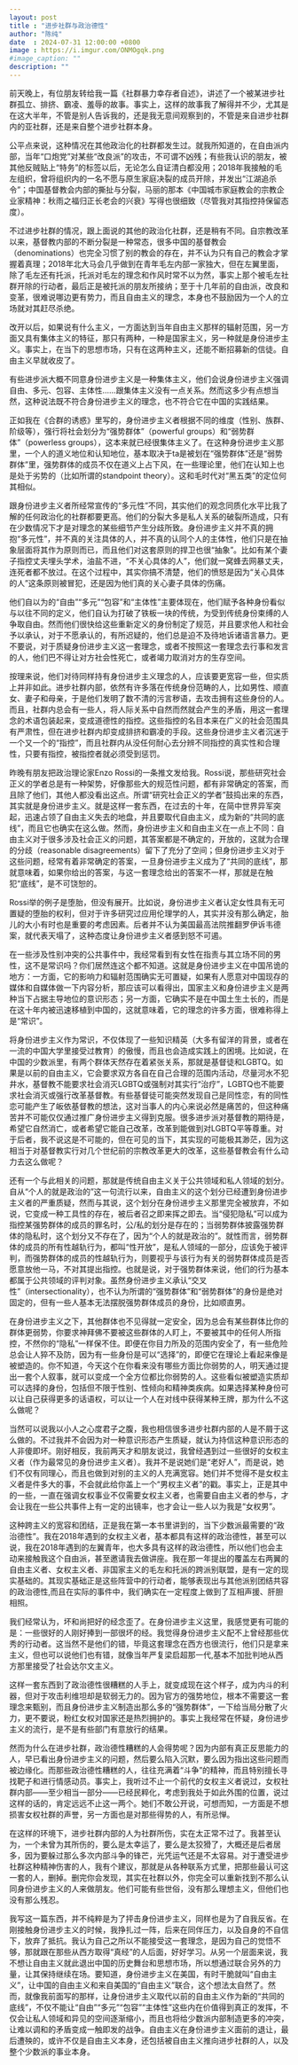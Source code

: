 ```yaml
---
layout: post
title : "进步社群与政治德性"
author: "陈纯"
date  : 2024-07-31 12:00:00 +0800
image : https://i.imgur.com/ONMOgqk.png
#image_caption: ""
description: ""
---
```


前天晚上，有位朋友转给我一篇《社群暴力幸存者自述》，讲述了一个被某进步社群孤立、排挤、霸凌、羞辱的故事。<!--more-->事实上，这样的故事我了解得并不少，尤其是在这大半年，不管是别人告诉我的，还是我无意间观察到的，不管是来自进步社群内的亚社群，还是来自整个进步社群本身。

公平点来说，这种情况在其他政治化的社群都发生过。就我所知道的，在自由派内部，当年“口炮党”对某些“改良派”的攻击，不可谓不凶残；有些我认识的朋友，被其他反贼贴上“特务”的标签以后，无论怎么自证清白都没用；2018年我接触的毛左组织，曾将组织内的一名不愿与原生家庭决裂的成员开除，并发出“江湖追杀令”；中国基督教会内部的撕扯与分裂，马丽的那本《中国城市家庭教会的宗教企业家精神：秋雨之福归正长老会的兴衰》写得也很细致（尽管我对其指控持保留态度）。

不过进步社群的情况，跟上面说的其他的政治化社群，还是稍有不同。自宗教改革以来，基督教内部的不断分裂是一种常态，很多中国的基督教会（denominations）也完全习惯了别的教会的存在，并不认为只有自己的教会才掌握着真理；2018年北大马会几乎做到在青年毛左内部一家独大，但在左翼里面，除了毛左还有托派，托派对毛左的理念和作风时常不以为然，事实上那个被毛左社群开除的行动者，最后正是被托派的朋友所接纳；至于十几年前的自由派，改良和变革，很难说哪边更有势力，而且自由主义的理念，本身也不鼓励因为一个人的立场就对其赶尽杀绝。

改开以后，如果说有什么主义，一方面达到当年自由主义那样的辐射范围，另一方面又具有集体主义的特征，那只有两种，一种是国家主义，另一种就是身份进步主义。事实上，在当下的思想市场，只有在这两种主义，还能不断招募新的信徒。自由主义早就收皮了。

有些进步派大概不同意身份进步主义是一种集体主义，他们会说身份进步主义强调自由、多元、包容、主体性……跟集体主义没有一点关系。然而这多少有点想当然，这种说法既不符合身份进步主义的理念，也不符合它在中国的实践结果。

正如我在《合群的诱惑》里写的，身份进步主义者根据不同的维度（性别、族群、阶级等），强行将社会划分为“强势群体”（powerful groups）和“弱势群体”（powerless groups），这本来就已经很集体主义了。在这种身份进步主义那里，一个人的道义地位和认知地位，基本取决于ta是被划在“强势群体”还是“弱势群体”里，强势群体的成员不仅在道义上占下风，在一些理论里，他们在认知上也是处于劣势的（比如所谓的standpoint theory）。这和毛时代对“黑五类”的定位何其相似。

跟身份进步主义者所经常宣传的“多元性”不同，其实他们的观念同质化水平比我了解的任何政治化的社群都要更高。他们的分裂大多是私人关系的破裂所造成，只有在少数情况下才是对理念的某些细节产生分歧所致。身份进步主义并不真的拥抱“多元性”，并不真的关注具体的人，并不真的认同个人的主体性，他们只是在抽象层面将其作为原则而已，而且他们对这套原则的捍卫也很“抽象”。比如有某个妻子指控丈夫埋头学术，油盐不进，“不关心具体的人”，他们就一窝蜂去网暴丈夫，连死者都不放过。在这个过程中，其实你搞不清楚，他们的愤怒是因为“关心具体的人”这条原则被冒犯，还是因为他们真的关心妻子具体的伤痛。

他们自以为的“自由”“多元”“包容”和“主体性”主要体现在，他们赋予各种身份看似与以往不同的定义，他们自认为打破了铁板一块的传统，为受到传统身份束缚的人争取自由。然而他们很快给这些重新定义的身份制定了规范，并且要求他人和社会予以承认，对于不愿承认的，有所迟疑的，他们总是迫不及待地诉诸语言暴力。更不要说，对于质疑身份进步主义这一套理念，或者不按照这一套理念去行事和发言的人，他们巴不得让对方社会性死亡，或者竭力取消对方的生存空间。

按理来说，他们对待同样持有身份进步主义理念的人，应该要更宽容一些，但实质上并非如此。进步社群内部，依然有许多落在传统身份范畴的人，比如男性、顺直女、妻子和母亲，于是他们发明了数不清的污言秽语，去攻击拥有这些身份的人。而且，社群内总会有一些人，将人际关系中自然而然就会产生的矛盾，用这一套理念的术语包装起来，变成道德性的指控。这些指控的名目本来在广义的社会范围具有严肃性，但在进步社群内却变成排挤和霸凌的手段。这些身份进步主义者沉迷于一个又一个的“指控”，而且社群内从没任何耐心去分辨不同指控的真实性和合理性，只要有指控，被指控者就必须受到惩罚。

昨晚有朋友把政治理论家Enzo Rossi的一条推文发给我。Rossi说，那些研究社会正义的学者总是有一种架势，好像那些大的规范性问题，都有非常确定的答案，而且除了他们，其他人都没看出这点。所谓“研究社会正义的学者”鼓捣出来的东西，其实就是身份进步主义。就是这样一套东西，在过去的十年，在简中世界异军突起，迅速占领了自由主义失去的地盘，并且要取代自由主义，成为新的“共同的底线”，而且它也确实在这么做。然而，身份进步主义和自由主义在一点上不同：自由主义对于很多涉及社会正义的问题，其答案都是不确定的，开放的，这就为合理的分歧（reasonable disagreements）留下了充分了空间；但身份进步主义对于这些问题，经常有着非常确定的答案，一旦身份进步主义成为了“共同的底线”，那就意味着，如果你给出的答案，与这一套理念给出的答案不一样，那就是在触犯“底线”，是不可饶恕的。

Rossi举的例子是堕胎，但没有展开。比如说，身份进步主义者认定女性具有无可置疑的堕胎的权利，但对于许多研究过应用伦理学的人，其实并没有那么确定，胎儿的大小有时也是重要的考虑因素。后者并不认为美国最高法院推翻罗伊诉韦德案，就代表天塌了，这种态度让身份进步主义者感到怒不可遏。

在一些涉及性别冲突的公共事件中，我经常看到有女性在指责与其立场不同的男性，这不是常识吗？你们居然连这个都不知道。这就是身份进步主义在中国吊诡的地方：一方面，它的影响力和辐射范围确实无可置疑，如果有人愿意对中国现存的媒体和自媒体做一下内容分析，那应该可以看得出，国家主义和身份进步主义是两种当下占据主导地位的意识形态；另一方面，它确实不是在中国土生土长的，而是在这十年内被迅速移植到中国的，这就意味着，它的理念的许多方面，很难称得上是“常识”。

将身份进步主义作为常识，不仅体现了一些知识精英（大多有留洋的背景，或者在一流的中国大学里接受过教育）的傲慢，而且也会造成实践上的困境。比如说，在中国的少数派里，有两个群体天然存在着紧张关系，那就是基督徒和LGBTQ。如果是以前的自由主义，它会要求双方各自在自己合理的范围内活动，尽量河水不犯井水，基督教不能要求社会消灭LGBTQ或强制对其实行“治疗”，LGBTQ也不能要求社会消灭或强行改革基督教。有些基督徒可能突然发现自己是同性恋，有的同性恋可能产生了皈依基督教的想法，这对当事人的内心来说必然是痛苦的，但这种痛苦并不可能仅仅通过推广身份进步主义得到克服。很多进步派对基督教的期待是，希望它自然消亡，或者希望它能自己改革，改革到能做到对LGBTQ平等尊重。对于后者，我不说这是不可能的，但在可见的当下，其实现的可能极其渺茫，因为这相当于对基督教实行对几个世纪前的宗教改革更大的改革，这些基督教会有什么动力去这么做呢？

还有一个与此相关的问题，那就是传统自由主义关于公共领域和私人领域的划分。自从“个人的就是政治的”这一句流行以来，自由主义的这个划分已经遭到身份进步主义者的严重质疑，然而与其说，这个划分在身份进步主义那里完全被放弃，不如说，它变成一种工具性的存在，被后者召之即来挥之即去。当“侵犯隐私”可以成为指控某强势群体的成员的罪名时，公/私的划分是存在的；当弱势群体披露强势群体的隐私时，这个划分又不存在了，因为“个人的就是政治的”。就性而言，弱势群体的成员的所有性越轨行为，都叫“性开放”，是私人领域的一部分，应该免于被评判，而强势群体的成员的性越轨行为，则要视乎与该行为有关的弱势群体成员是否愿意放他一马，不对其提出指控。也就是说，对于强势群体来说，他们的行为基本都属于公共领域的评判对象。虽然身份进步主义承认“交叉性”（intersectionality），也不认为所谓的“强势群体”和“弱势群体”的身份是绝对固定的，但有一些人基本无法摆脱强势群体成员的身份，比如顺直男。

在身份进步主义之下，其他群体也不见得就一定安全，因为总会有某些群体比你的群体更弱势，你要求神拜佛不要被这些群体的人盯上，不要被其中的任何人所指控，不然你的“隐私”一样保不住。即便在你目力所及的范围内安全了，有一些危险总会让人猝不及防，因为有一些身份是可以“选择”的，即便它在理论上看起来像是被塑造的。你不知道，今天这个在你看来没有哪些方面比你弱势的人，明天通过提出一套个人叙事，就可以变成一个全方位都比你弱势的人。这些看似被塑造实质却可以选择的身份，包括但不限于性别、性倾向和精神类疾病。如果选择某种身份可以让自己获得更多的话语权，可以让一个人在对线中获得某种王牌，那为什么不这么做呢？

当然可以说我以小人之心度君子之腹，我也相信很多进步社群内部的人是不屑于这么做的。不过我并不会因为对一种意识形态产生质疑，就认为持信这种意识形态的人非傻即坏。刚好相反，我前两天才和朋友说过，我曾经遇到过一些很好的女权主义者（作为最常见的身份进步主义者）。我并不是说她们是“老好人”，而是说，她们不仅有同理心，而且也做到对别的主义的人充满宽容。她们并不觉得不是女权主义者是件多大的事，不会就此给你盖上一个“男权主义者”的戳。事实上，正是其中的一些，一直在强调女权事业不仅需要女权主义者，也需要自由主义者的参与，才会让我在一些公共事件上有一定的出镜率，也才会让一些人以为我是“女权男”。

这种跨主义的宽容和团结，正是我在第一本书里讲到的，当下少数派最需要的“政治德性”。我在2018年遇到的女权主义者，基本都具有这样的政治德性，甚至可以说，我在2018年遇到的左翼青年，也大多具有这样的政治德性，所以他们也会主动来接触我这个自由派，甚至邀请我去做讲座。我在那一年提出的覆盖左右两翼的自由主义者、女权主义者、非国家主义的毛左和托派的跨派别联盟，是有一定的现实基础的。其现实基础正是这些阵营中的行动者，能够表现出与其他派别团结共容的政治德性,而且在实际的事件中，我们确实在一定程度上做到了互相声援、肝胆相照。

我们经常认为，坏和尚把好的经念歪了。在身份进步主义这里，我感觉更有可能的是：一些很好的人刚好捧到一部很坏的经。我觉得身份进步主义配不上曾经那些优秀的行动者。这当然不是他们的错，毕竟这套理念在西方也很流行，他们只是拿来主义，但也可以说他们也有错，就像当年严复梁启超那一代,基本不加批判地从西方那里接受了社会达尔文主义。

这样一套东西到了政治德性很糟糕的人手上，就变成现在这个样子，成为内斗的利器，但对于攻击利维坦却是软弱无力的。因为官方的强势地位，根本不需要这一套理念来甄别，而且身份进步主义制造出那么多的“强势群体”，一下给当局分散了火力，更不要说，粉红女权对国家还是热烈拥护的。事实上我经常在怀疑，身份进步主义的流行，是不是有些部门有意放行的结果。

然而为什么在进步社群，政治德性糟糕的人会得势呢？因为内部有真正反思能力的人，早已看出身份进步主义的问题，然后要么陷入沉默，要么因为指出这些问题而被边缘化。而那些政治德性糟糕的人，往往充满着“斗争”的精神，而且特别擅长寻找靶子和进行情感动员。事实上，我听过不止一个前代的女权主义者说过，女权社群内部——至少相当一部分——已经民粹化，考虑到我处于如此外围的位置，说过这样的话的，肯定远远不止这一两个。她们不敢公开说，可想而知，一方面是不想损害女权社群的声誉，另一方面也是对那些得势的人，有所忌惮。

在这样的环境下，进步社群内部的人为社群所伤，实在太正常不过了。我甚至认为，一个未曾为其所伤的，要么是太幸运了，要么是太狡猾了，大概还是后者居多，因为要躲过那么多次内部斗争的锋芒，光凭运气还是不太容易。对于遭受进步社群这种精神伤害的人，我有个建议，那就是从各种联系方式里，把那些最认可这一套的人，删掉。删完你会发现，其实在社群以外，你完全可以重新找到不那么认同身份进步主义的人来做朋友。他们可能有些世俗，没有那么理想主义，但他们也没有那么残忍。

我写这一篇东西，并不纯粹是为了抨击身份进步主义，同样也是为了自我反省。在刚接触身份进步主义的时候，我挣扎过一阵，后来在同伴压力，以及自身的不自信下，放弃了抵抗。我认为自己之所以不能接受这一套理念，是因为自己的觉悟不够，那就跟在那些从西方取得“真经”的人后面，好好学习。从另一个层面来说，我不想让自由主义就此退出中国的历史舞台和思想市场，所以想通过联合另外的力量，让其保持继续在场。要知道，身份进步主义在美国，有时干脆就叫“自由主义”，让中国的自由主义和来自美国的“自由主义”联合，这个想法太自然了。然而，就像我前面写的那样，让身份进步主义取代以前的自由主义作为新的“共同的底线”，不仅不能让“自由”“多元”“包容”“主体性”这些内在价值得到真正的发挥，不仅会让私人领域和异见的空间逐渐缩小，而且也将给少数派内部制造更多的冲突，让难以调和的矛盾变成一触即发的战争。自由主义在身份进步主义面前的退让，最后遭殃的，或许不仅是自由主义本身，还包括被自由主义推向进步社群的人，以及整个少数派的事业本身。

<!--END-->